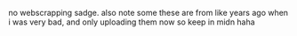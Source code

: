 no webscrapping sadge. also note some these are from like years ago when i was very bad, and only uploading them now so keep in midn haha
